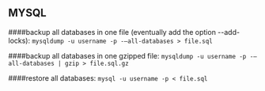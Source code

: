 MYSQL
---
####backup all databases in one file (eventually add the option --add-locks):
```mysqldump -u username -p -–all-databases > file.sql```

####backup all databases in one gzipped file:
```mysqldump -u username -p -–all-databases | gzip > file.sql.gz```

####restore all databases:
```mysql -u username -p < file.sql ```
